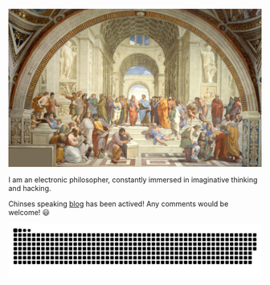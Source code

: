 
![](46414_art_the_school_of_athens.jpeg)

I am an electronic philosopher, constantly immersed in imaginative thinking and hacking.

Chinses speaking [blog](https://etherealrise.github.io/) has been actived! Any comments would be welcome! 😃

![](https://raw.githubusercontent.com/EtherealRise/EtherealRise/output/github-contribution-grid-snake.svg)              
